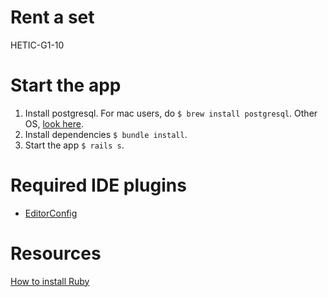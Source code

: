 # Rent a set
HETIC-G1-10

# Start the app
1. Install postgresql. For mac users, do `$ brew install postgresql`. Other OS, [look here](https://stackoverflow.com/questions/6040583/cant-find-the-libpq-fe-h-header-when-trying-to-install-pg-gem).
2. Install dependencies `$ bundle install`.
3. Start the app `$ rails s`.

# Required IDE plugins
- [EditorConfig](http://editorconfig.org)

# Resources
[How to install Ruby](https://gist.github.com/maxime-d/ad27f0f6607a75639ebcd47afc4ad404)

